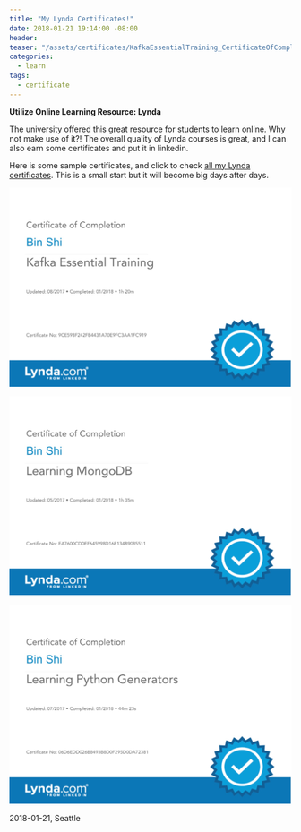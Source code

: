 ```yaml
---
title: "My Lynda Certificates!"
date: 2018-01-21 19:14:00 -08:00
header: 
teaser: "/assets/certificates/KafkaEssentialTraining_CertificateOfCompletion.jpg"
categories:
  - learn
tags:
  - certificate
---
```


**Utilize Online Learning Resource: Lynda**

The university offered this great resource for students to learn online. Why not make use of it?! The overall quality of Lynda courses is great, and I can also earn some certificates and put it in linkedin.

Here is some sample certificates, and click to check [all my Lynda certificates](https://www.lynda.com/AllCertificates/User/11003062). This is a small start but it will become big days after days.

![KafkaEssentialTraining_CertificateOfCompletion](/assets/certificates/KafkaEssentialTraining_CertificateOfCompletion.jpg)

![LearningMongoDB_CertificateOfCompletion](/assets/certificates/LearningMongoDB_CertificateOfCompletion.jpg)

![LearningPythonGenerators_CertificateOfCompletion](/assets/certificates/LearningPythonGenerators_CertificateOfCompletion.jpg)



2018-01-21, Seattle
